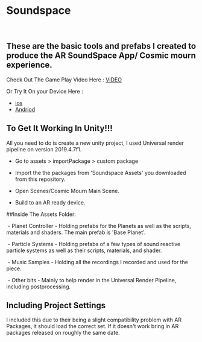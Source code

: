 # Soundspace
 
## These are the basic tools and prefabs I created to produce the AR SoundSpace App/ Cosmic mourn experience.

Check Out The Game Play Video Here : [VIDEO](https://www.youtube.com/watch?v=bRlox-qyZBc&t=4s)

Or Try It On your Device Here : 

 - [ios](https://apps.apple.com/app/id1529811825)
 - [Andriod](https://play.google.com/store/apps/details?id=com.Lorn.SoundSpace.Four&hl=en_GB)


## To Get It Working In Unity!!!

All you need to do is create a new unity project, I used Universal render pipeline on version 2019.4.7f1. 

 - Go to assets > importPackage > custom package 

 - Import the the packages from 'Soundspace Assets' you downloaded from this repository.

 - Open Scenes/Cosmic Mourn Main Scene. 

 - Build to an AR ready device.



##Inside The Assets Folder:

 - Planet Controller - Holding prefabs for the Planets as well as the scripts, materials and shaders. The main prefab is 'Base Planet'.

 - Particle Systems - Holding prefabs of a few types of sound reactive particle systems as well as their scripts, materials, and shader.

 - Music Samples - Holding all the recordings I recorded and used for the piece.

 - Other bits - Mainly to help render in the Universal Render Pipeline, including postprocessing. 



## Including Project Settings

I included this due to their being a slight compatibility problem with AR Packages, it should load the correct set. If it doesn't work bring in AR packages released on roughly the same date.
